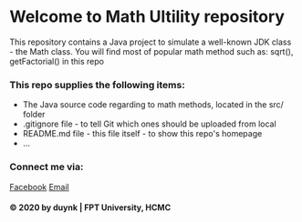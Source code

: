 # Welcome to Math Ultility repository
This repository contains a Java project to simulate a well-known JDK class - the Math class. You will find most of popular math method such as: sqrt(), getFactorial() in this repo

### This repo supplies the following items:
* The Java source code regarding to math methods, located in the src/ folder
* .gitignore file - to tell Git which ones should be uploaded from local 
* README.md file - this file itself - to show this repo's homepage
* ...

### Connect me via:
[Facebook](https://www.facebook.com/duynk.fpt)
[Email](mailto:duyuminh41@gmail.com)

#### © 2020 by duynk | FPT University, HCMC